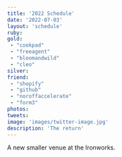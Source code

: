 ```yaml
---
title: '2022 Schedule'
date: '2022-07-03'
layout: 'schedule'
ruby:
gold:
 - "cookpad"
 - "freeagent"
 - "bloomandwild"
 - "cleo"
silver:
friend:
 - "shopify"
 - "github"
 - "noroffaccelerate"
 - "form3"
photos:
tweets:
image: 'images/twitter-image.jpg'
description: 'The return'
---
```


A new smaller venue at the Ironworks.

<!-- [Consonance](https://www.consonance.app) helped us reprint a second edition of our beautifully typeset physical copy of _why’s [poignant guide to ruby](https://poignant.guide). -->

